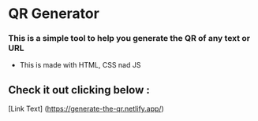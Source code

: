 # QR Generator

### This is a simple tool to help you generate the QR of any text or URL
- This is made with HTML, CSS nad JS

## Check it out clicking below : 
[Link Text] (https://generate-the-qr.netlify.app/)
